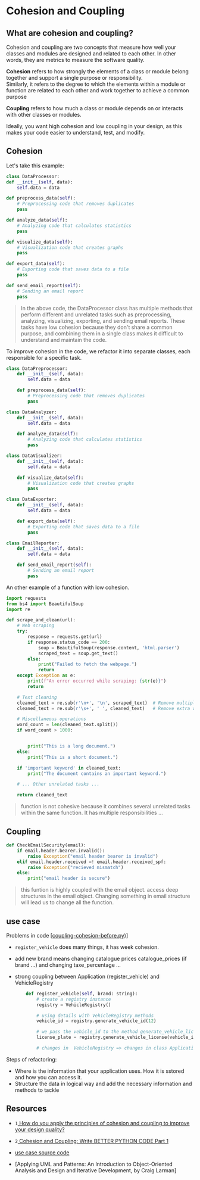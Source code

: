 # Cohesion and Coupling

## What are cohesion and coupling?

Cohesion and coupling are two concepts that measure how well your classes and modules are designed and related to each other. In other words, they are metrics to measure the software quality.

**Cohesion** refers to how strongly the elements of a class or module belong together and support a single purpose or responsibility. <br>Similarly, it refers to the degree to which the elements within a module or function are related to each other and work together to achieve a common purpose


**Coupling** refers to how much a class or module depends on or interacts with other classes or modules.

Ideally, you want high cohesion and low coupling in your design, as this makes your code easier to understand, test, and modify.

## Cohesion

Let's take this example:

``` python
class DataProcessor:
def __init__(self, data):
    self.data = data

def preprocess_data(self):
    # Preprocessing code that removes duplicates
    pass

def analyze_data(self):
    # Analyzing code that calculates statistics
    pass

def visualize_data(self):
    # Visualization code that creates graphs
    pass

def export_data(self):
    # Exporting code that saves data to a file
    pass

def send_email_report(self):
    # Sending an email report
    pass
```

> In the above code, the DataProcessor class has multiple methods that perform different and unrelated tasks such as preprocessing, analyzing, visualizing, exporting, and sending email reports. These tasks have low cohesion because they don't share a common purpose, and combining them in a single class makes it difficult to understand and maintain the code.

To improve cohesion in the code, we refactor it into separate classes, each responsible for a specific task.

``` python
class DataPreprocessor:
    def __init__(self, data):
        self.data = data

    def preprocess_data(self):
        # Preprocessing code that removes duplicates
        pass

class DataAnalyzer:
    def __init__(self, data):
        self.data = data

    def analyze_data(self):
        # Analyzing code that calculates statistics
        pass

class DataVisualizer:
    def __init__(self, data):
        self.data = data

    def visualize_data(self):
        # Visualization code that creates graphs
        pass

class DataExporter:
    def __init__(self, data):
        self.data = data

    def export_data(self):
        # Exporting code that saves data to a file
        pass

class EmailReporter:
    def __init__(self, data):
        self.data = data

    def send_email_report(self):
        # Sending an email report
        pass
```

An other example of a function with low cohesion.

``` python
import requests
from bs4 import BeautifulSoup
import re

def scrape_and_clean(url):
    # Web scraping
    try:
        response = requests.get(url)
        if response.status_code == 200:
            soup = BeautifulSoup(response.content, 'html.parser')
            scraped_text = soup.get_text()
        else:
            print("Failed to fetch the webpage.")
            return
    except Exception as e:
        print(f"An error occurred while scraping: {str(e)}")
        return

    # Text cleaning
    cleaned_text = re.sub(r'\n+', '\n', scraped_text)  # Remove multiple newlines
    cleaned_text = re.sub(r'\s+', ' ', cleaned_text)   # Remove extra whitespace

    # Miscellaneous operations
    word_count = len(cleaned_text.split())
    if word_count > 1000:


        print("This is a long document.")
    else:
        print("This is a short document.")

    if 'important keyword' in cleaned_text:
        print("The document contains an important keyword.")

    # ... Other unrelated tasks ...

    return cleaned_text
```

> function is not cohesive because it combines several unrelated tasks within the same function. It has multiple responsibilities ...

## Coupling

``` python
def CheckEmailSecurity(email):
    if email.header.bearer.invalid():
        raise Exception("email header bearer is invalid")
    elif email.header.received =! email.header.received_spf:
        raise Exception("recieved mismatch")
    else:
        print("email header is secure")
```

> this funtion is highly coupled with the email object. access deep structures in the email object. Changing something in email structure will lead us to change all the function.

## use case

Problems in code [[coupling-cohesion-before.py](./code/coupling-cohesion-before.py))]

* `register_vehicle` does many things, it has week cohesion.
* add new brand means changing catalogue prices catalogue_prices (if brand ...) and changing taxe_percentage ...
* strong coupling between Application (register_vehicle) and VehicleRegistry

    ``` python
        def register_vehicle(self, brand: string):
            # create a registry instance
            registry = VehicleRegistry()

            # using details with VehicleRegistry methods
            vehicle_id = registry.generate_vehicle_id(12)

            # we pass the vehicle_id to the method generate_vehicle_license of VehicleRegistry
            license_plate = registry.generate_vehicle_license(vehicle_id)

            # changes in  VehicleRegistry => changes in class Application
    ```

Steps of refactoring:
* Where is the information that your application uses. How it is sstored and how you can access it.
* Structure the data in logical way and add the necessary information and methods to tackle

## Resources

* `1`[ How do you apply the principles of cohesion and coupling to improve your design quality?](https://www.linkedin.com/advice/0/how-do-you-apply-principles-cohesion-coupling)

* `2`[ Cohesion and Coupling: Write BETTER PYTHON CODE Part 1](https://www.youtube.com/watch?v=eiDyK_ofPPM)

* [use case source code](https://github.com/ArjanCodes/betterpython/tree/main/1%20-%20coupling%20and%20cohesion)

* [Applying UML and Patterns: An Introduction to Object-Oriented Analysis and Design and Iterative Development, by Craig Larman]